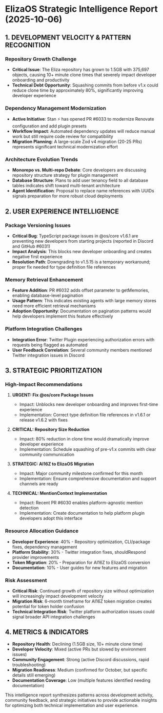 # ElizaOS Strategic Intelligence Report (2025-10-06)

## 1. DEVELOPMENT VELOCITY & PATTERN RECOGNITION

### Repository Growth Challenge
- **Critical Issue**: The Eliza repository has grown to 1.5GB with 375,697 objects, causing 10+ minute clone times that severely impact developer onboarding and productivity
- **Technical Debt Opportunity**: Squashing commits from before v1.x could reduce clone time by approximately 80%, significantly improving developer experience

### Dependency Management Modernization
- **Active Initiative**: Stan ⚡ has opened PR #6033 to modernize Renovate configuration and add plugin presets
- **Workflow Impact**: Automated dependency updates will reduce manual work but still require code review for compatibility
- **Migration Planning**: A large-scale Zod v4 migration (20-25 PRs) represents significant technical modernization effort

### Architecture Evolution Trends
- **Monorepo vs. Multi-repo Debate**: Core developers are discussing repository structure strategy for plugin management
- **Database Structure**: Plans to add user tenancy field to all database tables indicates shift toward multi-tenant architecture
- **Agent Identification**: Proposal to replace name references with UUIDs signals preparation for more robust cloud deployments

## 2. USER EXPERIENCE INTELLIGENCE

### Package Versioning Issues
- **Critical Bug**: TypeScript package issues in @os/core v1.6.1 are preventing new developers from starting projects (reported in Discord and GitHub #6031)
- **Impact Analysis**: This blocks new developer onboarding and creates negative first experience
- **Resolution Path**: Downgrading to v1.5.15 is a temporary workaround; proper fix needed for type definition file references

### Memory Retrieval Enhancement
- **Feature Addition**: PR #6032 adds offset parameter to getMemories, enabling database-level pagination
- **Usage Pattern**: This indicates existing agents with large memory stores need more efficient retrieval mechanisms
- **Adoption Opportunity**: Documentation on pagination patterns would help developers implement this feature effectively

### Platform Integration Challenges
- **Integration Error**: Twitter Plugin experiencing authorization errors with requests being flagged as automated
- **User Feedback Correlation**: Several community members mentioned Twitter integration issues in Discord

## 3. STRATEGIC PRIORITIZATION

### High-Impact Recommendations
1. **URGENT: Fix @os/core Package Issues**
   - Impact: Unblocks new developer onboarding and improves first-time experience
   - Implementation: Correct type definition file references in v1.6.1 or release v1.6.2 with fixes

2. **CRITICAL: Repository Size Reduction**
   - Impact: 80% reduction in clone time would dramatically improve developer experience
   - Implementation: Schedule squashing of pre-v1.x commits with clear community communication

3. **STRATEGIC: AI16Z to ElizaOS Migration**
   - Impact: Major community milestone confirmed for this month
   - Implementation: Ensure comprehensive documentation and support channels are ready

4. **TECHNICAL: MentionContext Implementation**
   - Impact: Recent PR #6030 enables platform-agnostic mention detection
   - Implementation: Create documentation to help platform plugin developers adopt this interface

### Resource Allocation Guidance
- **Developer Experience**: 40% - Repository optimization, CLI/package fixes, dependency management
- **Platform Stability**: 30% - Twitter integration fixes, shouldRespond provider improvements
- **Token Migration**: 20% - Preparation for AI16Z to ElizaOS conversion
- **Documentation**: 10% - User guides for new features and migration

### Risk Assessment
- **Critical Risk**: Continued growth of repository size without optimization will increasingly impact development velocity
- **Migration Risk**: 6-month timeframe for AI16Z token migration creates potential for token holder confusion
- **Technical Integration Risk**: Twitter platform authorization issues could signal broader API integration challenges

## 4. METRICS & INDICATORS

- **Repository Health**: Declining (1.5GB size, 10+ minute clone time)
- **Developer Velocity**: Mixed (active PRs but slowed by environment issues)
- **Community Engagement**: Strong (active Discord discussions, rapid troubleshooting)
- **Migration Readiness**: Medium (confirmed for October, but specific details still emerging)
- **Documentation Coverage**: Low (multiple features identified needing documentation)

This intelligence report synthesizes patterns across development activity, community feedback, and strategic initiatives to provide actionable insights for optimizing both technical implementation and user experience.